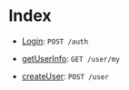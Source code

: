 # Index

* [Login](login.md): `POST /auth`

* [getUserInfo](getUserInfo.md): `GET /user/my`

* [createUser](createUser.md): `POST /user`

